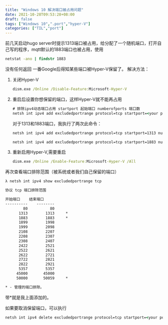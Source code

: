 ```yaml
---
title: "Windows 10 解决端口被占用问题"
date: 2021-10-28T09:53:28+08:00
draft: false
tags: ["Windows 10",".port","hyper-V"]
categories: ["TIL","port"]
---
```

前几天启动hugo server时提示1313端口被占用，给分配了一个随机端口，打开自己写的程序，mqtt默认的1883端口也被占用，使用
```cmd
netstat -ano | findstr 1883
```
没有任何返回
一番Google后得知某些端口被Hyper-V保留了。
解决方法：
1. 关闭Hyper-V
    ```cmd
    dism.exe /Online /Disable-Feature:Microsoft-Hyper-V
    ```
2. 重启后设置你想保留的端口，这样Hyper-V就不能再占用
    ```cmd
    # 排除ipv4动态端口占用 startport 起始端口 numberofports 端口数
    netsh int ipv4 add excludedportrange protocol=tcp startport=<your port> numberofports=1
    ```
    对于1313和1883端口，我执行了两次此命令：
    ```cmd
    netsh int ipv4 add excludedportrange protocol=tcp startport=1313 numberofports=1

    netsh int ipv4 add excludedportrange protocol=tcp startport=1883 numberofports=1
    ```
3. 重新启用Hyper-V,需要重启
    ```cmd
    dism.exe /Online /Enable-Feature:Microsoft-Hyper-V /All
    ```

再次查看端口排除范围（被系统或者我们自己保留的端口）
```cmd
λ netsh int ipv4 show excludedportrange tcp

协议 tcp 端口排除范围

开始端口    结束端口
----------    --------
        80          80
      1313        1313     *
      1883        1883     *
      1899        1998
      1999        2098
      2108        2207
      2208        2307
      2308        2407
      2422        2521
      2522        2621
      2622        2721
      2722        2821
      2822        2921
      5357        5357
     45000       45000
     50000       50059     *

* - 管理的端口排除。
```
带*就是我上面添加的。

如果要取消保留端口，可以执行
```cmd
netsh int ipv4 delete excludedportrange protocol=tcp startport=<your port> numberofports=1
```
